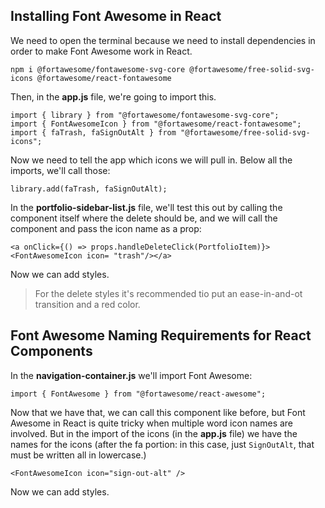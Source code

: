## Installing Font Awesome in React

We need to open the terminal because we need to install dependencies in order to make Font Awesome work in React. 

```
npm i @fortawesome/fontawesome-svg-core @fortawesome/free-solid-svg-icons @fortawesome/react-fontawesome
```

Then, in the **app.js** file, we're going to import this.

```
import { library } from "@fortawesome/fontawesome-svg-core";
import { FontAwesomeIcon } from "@fortawesome/react-fontawesome";
import { faTrash, faSignOutAlt } from "@fortawesome/free-solid-svg-icons";
```

Now we need to tell the app which icons we will pull in. Below all the imports, we'll call those:

```
library.add(faTrash, faSignOutAlt);
```

In the **portfolio-sidebar-list.js** file, we'll test this out by calling the component itself where the delete should be, and we will call the component and pass the icon name as a prop:

```
<a onClick={() => props.handleDeleteClick(PortfolioItem)}><FontAwesomeIcon icon= "trash"/></a>
```

Now we can add styles.

> For the delete styles it's recommended tio put an ease-in-and-ot transition and a red color.

## Font Awesome Naming Requirements for React Components

In the **navigation-container.js** we'll import Font Awesome:

```
import { FontAwesome } from "@fortawesome/react-awesome";
```

Now that we have that, we can call this component like before, but Font Awesome in React is quite tricky when multiple word icon names are involved. But in the import of the icons (in the **app.js** file) we have the names for the icons (after the fa portion: in this case, just ```SignOutAlt```, that must be written all in lowercase.)

```
<FontAwesomeIcon icon="sign-out-alt" />
```

Now we can add styles.